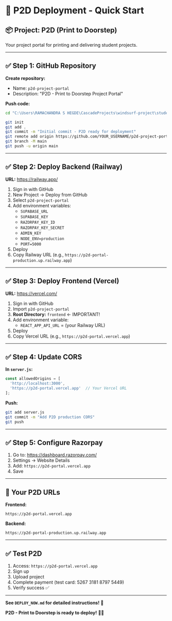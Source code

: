 # 🚀 P2D Deployment - Quick Start

## 📦 Project: P2D (Print to Doorstep)

Your project portal for printing and delivering student projects.

---

## ✅ Step 1: GitHub Repository

**Create repository:**
- Name: `p2d-project-portal`
- Description: "P2D - Print to Doorstep Project Portal"

**Push code:**
```bash
cd "C:\Users\RAMACHANDRA S HEGDE\CascadeProjects\windsurf-project\student-project-portal"

git init
git add .
git commit -m "Initial commit - P2D ready for deployment"
git remote add origin https://github.com/YOUR_USERNAME/p2d-project-portal.git
git branch -M main
git push -u origin main
```

---

## ✅ Step 2: Deploy Backend (Railway)

**URL:** https://railway.app/

1. Sign in with GitHub
2. New Project → Deploy from GitHub
3. Select `p2d-project-portal`
4. Add environment variables:
   - `SUPABASE_URL`
   - `SUPABASE_KEY`
   - `RAZORPAY_KEY_ID`
   - `RAZORPAY_KEY_SECRET`
   - `ADMIN_KEY`
   - `NODE_ENV=production`
   - `PORT=5000`
5. Deploy
6. Copy Railway URL (e.g., `https://p2d-portal-production.up.railway.app`)

---

## ✅ Step 3: Deploy Frontend (Vercel)

**URL:** https://vercel.com/

1. Sign in with GitHub
2. Import `p2d-project-portal`
3. **Root Directory:** `frontend` ← IMPORTANT!
4. Add environment variable:
   - `REACT_APP_API_URL` = (your Railway URL)
5. Deploy
6. Copy Vercel URL (e.g., `https://p2d-portal.vercel.app`)

---

## ✅ Step 4: Update CORS

**In `server.js`:**
```javascript
const allowedOrigins = [
  'http://localhost:3000',
  'https://p2d-portal.vercel.app'  // Your Vercel URL
];
```

**Push:**
```bash
git add server.js
git commit -m "Add P2D production CORS"
git push
```

---

## ✅ Step 5: Configure Razorpay

1. Go to: https://dashboard.razorpay.com/
2. Settings → Website Details
3. Add: `https://p2d-portal.vercel.app`
4. Save

---

## 🎯 Your P2D URLs

**Frontend:**
```
https://p2d-portal.vercel.app
```

**Backend:**
```
https://p2d-portal-production.up.railway.app
```

---

## ✅ Test P2D

1. Access: `https://p2d-portal.vercel.app`
2. Sign up
3. Upload project
4. Complete payment (test card: 5267 3181 8797 5449)
5. Verify success ✅

---

**See `DEPLOY_NOW.md` for detailed instructions!** 📖

**P2D - Print to Doorstep is ready to deploy!** 🚀✅
